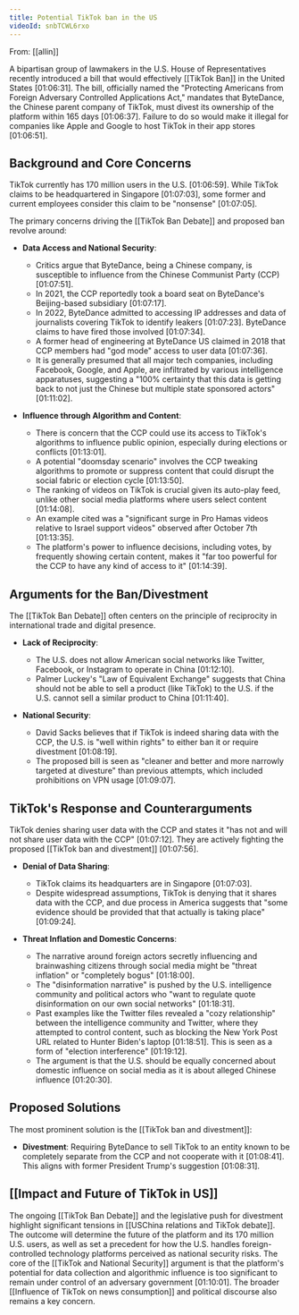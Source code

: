 ```yaml
---
title: Potential TikTok ban in the US
videoId: snbTCWL6rxo
---
```


From: [[allin]] <br/> 

A bipartisan group of lawmakers in the U.S. House of Representatives recently introduced a bill that would effectively [[TikTok Ban]] in the United States <a class="yt-timestamp" data-t="01:06:31">[01:06:31]</a>. The bill, officially named the "Protecting Americans from Foreign Adversary Controlled Applications Act," mandates that ByteDance, the Chinese parent company of TikTok, must divest its ownership of the platform within 165 days <a class="yt-timestamp" data-t="01:06:37">[01:06:37]</a>. Failure to do so would make it illegal for companies like Apple and Google to host TikTok in their app stores <a class="yt-timestamp" data-t="01:06:51">[01:06:51]</a>.

## Background and Core Concerns

TikTok currently has 170 million users in the U.S. <a class="yt-timestamp" data-t="01:06:59">[01:06:59]</a>. While TikTok claims to be headquartered in Singapore <a class="yt-timestamp" data-t="01:07:03">[01:07:03]</a>, some former and current employees consider this claim to be "nonsense" <a class="yt-timestamp" data-t="01:07:05">[01:07:05]</a>.

The primary concerns driving the [[TikTok Ban Debate]] and proposed ban revolve around:

*   **Data Access and National Security**:
    *   Critics argue that ByteDance, being a Chinese company, is susceptible to influence from the Chinese Communist Party (CCP) <a class="yt-timestamp" data-t="01:07:51">[01:07:51]</a>.
    *   In 2021, the CCP reportedly took a board seat on ByteDance's Beijing-based subsidiary <a class="yt-timestamp" data-t="01:07:17">[01:07:17]</a>.
    *   In 2022, ByteDance admitted to accessing IP addresses and data of journalists covering TikTok to identify leakers <a class="yt-timestamp" data-t="01:07:23">[01:07:23]</a>. ByteDance claims to have fired those involved <a class="yt-timestamp" data-t="01:07:34">[01:07:34]</a>.
    *   A former head of engineering at ByteDance US claimed in 2018 that CCP members had "god mode" access to user data <a class="yt-timestamp" data-t="01:07:36">[01:07:36]</a>.
    *   It is generally presumed that all major tech companies, including Facebook, Google, and Apple, are infiltrated by various intelligence apparatuses, suggesting a "100% certainty that this data is getting back to not just the Chinese but multiple state sponsored actors" <a class="yt-timestamp" data-t="01:11:02">[01:11:02]</a>.

*   **Influence through Algorithm and Content**:
    *   There is concern that the CCP could use its access to TikTok's algorithms to influence public opinion, especially during elections or conflicts <a class="yt-timestamp" data-t="01:13:01">[01:13:01]</a>.
    *   A potential "doomsday scenario" involves the CCP tweaking algorithms to promote or suppress content that could disrupt the social fabric or election cycle <a class="yt-timestamp" data-t="01:13:50">[01:13:50]</a>.
    *   The ranking of videos on TikTok is crucial given its auto-play feed, unlike other social media platforms where users select content <a class="yt-timestamp" data-t="01:14:08">[01:14:08]</a>.
    *   An example cited was a "significant surge in Pro Hamas videos relative to Israel support videos" observed after October 7th <a class="yt-timestamp" data-t="01:13:35">[01:13:35]</a>.
    *   The platform's power to influence decisions, including votes, by frequently showing certain content, makes it "far too powerful for the CCP to have any kind of access to it" <a class="yt-timestamp" data-t="01:14:39">[01:14:39]</a>.

## Arguments for the Ban/Divestment

The [[TikTok Ban Debate]] often centers on the principle of reciprocity in international trade and digital presence.

*   **Lack of Reciprocity**:
    *   The U.S. does not allow American social networks like Twitter, Facebook, or Instagram to operate in China <a class="yt-timestamp" data-t="01:12:10">[01:12:10]</a>.
    *   Palmer Luckey's "Law of Equivalent Exchange" suggests that China should not be able to sell a product (like TikTok) to the U.S. if the U.S. cannot sell a similar product to China <a class="yt-timestamp" data-t="01:11:40">[01:11:40]</a>.

*   **National Security**:
    *   David Sacks believes that if TikTok is indeed sharing data with the CCP, the U.S. is "well within rights" to either ban it or require divestment <a class="yt-timestamp" data-t="01:08:19">[01:08:19]</a>.
    *   The proposed bill is seen as "cleaner and better and more narrowly targeted at divesture" than previous attempts, which included prohibitions on VPN usage <a class="yt-timestamp" data-t="01:09:07">[01:09:07]</a>.

## TikTok's Response and Counterarguments

TikTok denies sharing user data with the CCP and states it "has not and will not share user data with the CCP" <a class="yt-timestamp" data-t="01:07:12">[01:07:12]</a>. They are actively fighting the proposed [[TikTok ban and divestment]] <a class="yt-timestamp" data-t="01:07:56">[01:07:56]</a>.

*   **Denial of Data Sharing**:
    *   TikTok claims its headquarters are in Singapore <a class="yt-timestamp" data-t="01:07:03">[01:07:03]</a>.
    *   Despite widespread assumptions, TikTok is denying that it shares data with the CCP, and due process in America suggests that "some evidence should be provided that that actually is taking place" <a class="yt-timestamp" data-t="01:09:24">[01:09:24]</a>.

*   **Threat Inflation and Domestic Concerns**:
    *   The narrative around foreign actors secretly influencing and brainwashing citizens through social media might be "threat inflation" or "completely bogus" <a class="yt-timestamp" data-t="01:18:00">[01:18:00]</a>.
    *   The "disinformation narrative" is pushed by the U.S. intelligence community and political actors who "want to regulate quote disinformation on our own social networks" <a class="yt-timestamp" data-t="01:18:31">[01:18:31]</a>.
    *   Past examples like the Twitter files revealed a "cozy relationship" between the intelligence community and Twitter, where they attempted to control content, such as blocking the New York Post URL related to Hunter Biden's laptop <a class="yt-timestamp" data-t="01:18:51">[01:18:51]</a>. This is seen as a form of "election interference" <a class="yt-timestamp" data-t="01:19:12">[01:19:12]</a>.
    *   The argument is that the U.S. should be equally concerned about domestic influence on social media as it is about alleged Chinese influence <a class="yt-timestamp" data-t="01:20:30">[01:20:30]</a>.

## Proposed Solutions

The most prominent solution is the [[TikTok ban and divestment]]:

*   **Divestment**: Requiring ByteDance to sell TikTok to an entity known to be completely separate from the CCP and not cooperate with it <a class="yt-timestamp" data-t="01:08:41">[01:08:41]</a>. This aligns with former President Trump's suggestion <a class="yt-timestamp" data-t="01:08:31">[01:08:31]</a>.

## [[Impact and Future of TikTok in US]]

The ongoing [[TikTok Ban Debate]] and the legislative push for divestment highlight significant tensions in [[USChina relations and TikTok debate]]. The outcome will determine the future of the platform and its 170 million U.S. users, as well as set a precedent for how the U.S. handles foreign-controlled technology platforms perceived as national security risks. The core of the [[TikTok and National Security]] argument is that the platform's potential for data collection and algorithmic influence is too significant to remain under control of an adversary government <a class="yt-timestamp" data-t="01:10:01">[01:10:01]</a>. The broader [[Influence of TikTok on news consumption]] and political discourse also remains a key concern.